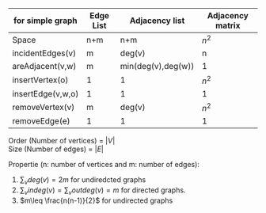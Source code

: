  |   for simple graph  |Edge List|Adjacency list|Adjacency matrix|
|--------|--------|--------|--------|
| Space |n+m |n+m| $n^2$ |
| incidentEdges(v) |m |deg(v)| n |
| areAdjacent(v,w) |m |min(deg(v),deg(w))| 1 |
| insertVertex(o) |1 |1| $n^2$ |
| insertEdge(v,w,o) |1 |1| 1 |
| removeVertex(v) |m |deg(v)| $n^2$ |
| removeEdge(e) |1 |1| 1 |


Order (Number of vertices) = $|V|$ <br/>
Size (Number of edges) = $|E|$ <br/>

Propertie (n: number of vertices and m: number of edges): <br/>

1. $\sum_{v}deg(v)=2m$ for undiredcted graphs <br/>
2. $\sum_{v}indeg(v)=\sum_{v}outdeg(v) =m$ for directed graphs.<br/>
3. $m\leq \frac{n(n-1)}{2}$ for undirected graphs<br/>

